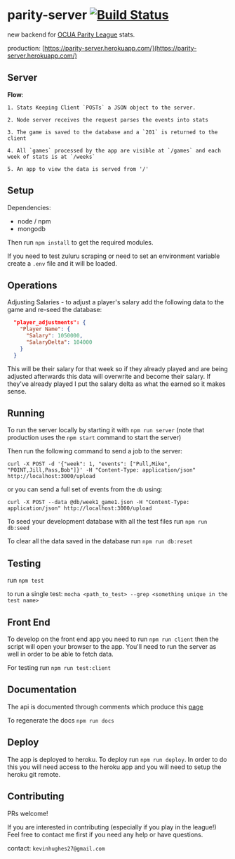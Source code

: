 parity-server [![Build Status](https://travis-ci.org/kevinhughes27/parity-server.svg?branch=master)](https://travis-ci.org/kevinhughes27/parity-server)
=============

new backend for [OCUA Parity League](http://www.ocua.ca/Parity-League) stats.

production: [https://parity-server.herokuapp.com/](https://parity-server.herokuapp.com/)


Server
------
  **Flow**:

    1. Stats Keeping Client `POSTs` a JSON object to the server.

    2. Node server receives the request parses the events into stats

    3. The game is saved to the database and a `201` is returned to the client

    4. All `games` processed by the app are visible at `/games` and each week of stats is at `/weeks`

    5. An app to view the data is served from '/'


Setup
-----

Dependencies:
  * node / npm
  * mongodb

Then run `npm install` to get the required modules.

If you need to test zuluru scraping or need to set an environment variable create a `.env` file and it will be loaded.


Operations
----------

Adjusting Salaries - to adjust a player's salary add the following data to the game and re-seed the database:

```json
  "player_adjustments": {
    "Player Name": {
      "Salary": 1050000,
      "SalaryDelta": 104000
    }
  }
```

This will be their salary for that week so if they already played and are being adjusted afterwards this data will overwrite and become their salary. If they've already played I put the salary delta as what the earned so it makes sense.



Running
-------
  To run the server locally by starting it with `npm run server` (note that production uses the `npm start` command to start the server)

  Then run the following command to send a job to the server:

  ```
  curl -X POST -d '{"week": 1, "events": ["Pull,Mike", "POINT,Jill,Pass,Bob"]}' -H "Content-Type: application/json" http://localhost:3000/upload
  ```

  or you can send a full set of events from the `db` using:

  ```
  curl -X POST --data @db/week1_game1.json -H "Content-Type: application/json" http://localhost:3000/upload
  ```

  To seed your development database with all the test files run `npm run db:seed`

  To clear all the data saved in the database run `npm run db:reset`


Testing
-------
  run `npm test`

  to run a single test: `mocha <path_to_test> --grep <something unique in the test name>`


Front End
---------

To develop on the front end app you need to run `npm run client` then the script will open your browser to the app. You'll need to run the server as well in order to be able to fetch data.

For testing run `npm run test:client`


Documentation
-------------

The api is documented through comments which produce this [page](https://parity-server.herokuapp.com/docs)

To regenerate the docs `npm run docs`


Deploy
------

The app is deployed to heroku. To deploy run `npm run deploy`. In order to do this you will need access to the heroku app and you will need to setup the heroku git remote.


Contributing
------------

PRs welcome!

If you are interested in contributing (especially if you play in the league!) Feel free to contact me first if you need any help or have questions.

contact: `kevinhughes27@gmail.com`
